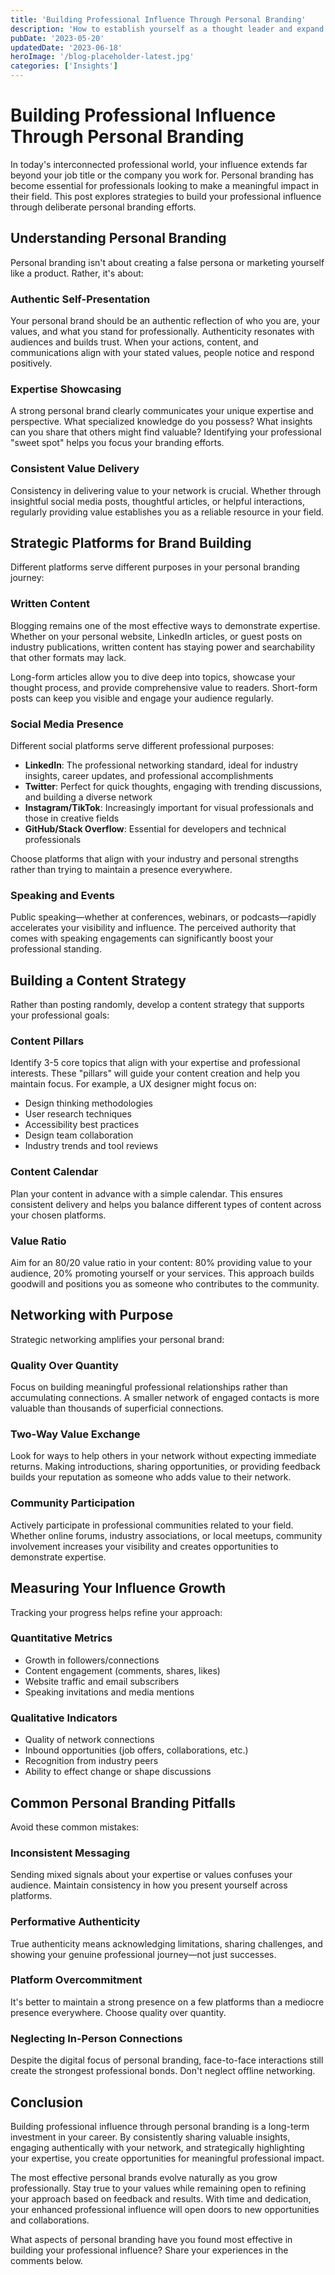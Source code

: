 ```yaml
---
title: 'Building Professional Influence Through Personal Branding'
description: 'How to establish yourself as a thought leader and expand your professional network through strategic personal branding'
pubDate: '2023-05-20'
updatedDate: '2023-06-18'
heroImage: '/blog-placeholder-latest.jpg'
categories: ['Insights']
---
```


# Building Professional Influence Through Personal Branding

In today's interconnected professional world, your influence extends far beyond your job title or the company you work for. Personal branding has become essential for professionals looking to make a meaningful impact in their field. This post explores strategies to build your professional influence through deliberate personal branding efforts.

## Understanding Personal Branding

Personal branding isn't about creating a false persona or marketing yourself like a product. Rather, it's about:

### Authentic Self-Presentation

Your personal brand should be an authentic reflection of who you are, your values, and what you stand for professionally. Authenticity resonates with audiences and builds trust. When your actions, content, and communications align with your stated values, people notice and respond positively.

### Expertise Showcasing

A strong personal brand clearly communicates your unique expertise and perspective. What specialized knowledge do you possess? What insights can you share that others might find valuable? Identifying your professional "sweet spot" helps you focus your branding efforts.

### Consistent Value Delivery

Consistency in delivering value to your network is crucial. Whether through insightful social media posts, thoughtful articles, or helpful interactions, regularly providing value establishes you as a reliable resource in your field.

## Strategic Platforms for Brand Building

Different platforms serve different purposes in your personal branding journey:

### Written Content

Blogging remains one of the most effective ways to demonstrate expertise. Whether on your personal website, LinkedIn articles, or guest posts on industry publications, written content has staying power and searchability that other formats may lack.

Long-form articles allow you to dive deep into topics, showcase your thought process, and provide comprehensive value to readers. Short-form posts can keep you visible and engage your audience regularly.

### Social Media Presence

Different social platforms serve different professional purposes:

- **LinkedIn**: The professional networking standard, ideal for industry insights, career updates, and professional accomplishments
- **Twitter**: Perfect for quick thoughts, engaging with trending discussions, and building a diverse network
- **Instagram/TikTok**: Increasingly important for visual professionals and those in creative fields
- **GitHub/Stack Overflow**: Essential for developers and technical professionals

Choose platforms that align with your industry and personal strengths rather than trying to maintain a presence everywhere.

### Speaking and Events

Public speaking—whether at conferences, webinars, or podcasts—rapidly accelerates your visibility and influence. The perceived authority that comes with speaking engagements can significantly boost your professional standing.

## Building a Content Strategy

Rather than posting randomly, develop a content strategy that supports your professional goals:

### Content Pillars

Identify 3-5 core topics that align with your expertise and professional interests. These "pillars" will guide your content creation and help you maintain focus. For example, a UX designer might focus on:
- Design thinking methodologies
- User research techniques
- Accessibility best practices
- Design team collaboration
- Industry trends and tool reviews

### Content Calendar

Plan your content in advance with a simple calendar. This ensures consistent delivery and helps you balance different types of content across your chosen platforms.

### Value Ratio

Aim for an 80/20 value ratio in your content: 80% providing value to your audience, 20% promoting yourself or your services. This approach builds goodwill and positions you as someone who contributes to the community.

## Networking with Purpose

Strategic networking amplifies your personal brand:

### Quality Over Quantity

Focus on building meaningful professional relationships rather than accumulating connections. A smaller network of engaged contacts is more valuable than thousands of superficial connections.

### Two-Way Value Exchange

Look for ways to help others in your network without expecting immediate returns. Making introductions, sharing opportunities, or providing feedback builds your reputation as someone who adds value to their network.

### Community Participation

Actively participate in professional communities related to your field. Whether online forums, industry associations, or local meetups, community involvement increases your visibility and creates opportunities to demonstrate expertise.

## Measuring Your Influence Growth

Tracking your progress helps refine your approach:

### Quantitative Metrics

- Growth in followers/connections
- Content engagement (comments, shares, likes)
- Website traffic and email subscribers
- Speaking invitations and media mentions

### Qualitative Indicators

- Quality of network connections
- Inbound opportunities (job offers, collaborations, etc.)
- Recognition from industry peers
- Ability to effect change or shape discussions

## Common Personal Branding Pitfalls

Avoid these common mistakes:

### Inconsistent Messaging

Sending mixed signals about your expertise or values confuses your audience. Maintain consistency in how you present yourself across platforms.

### Performative Authenticity

True authenticity means acknowledging limitations, sharing challenges, and showing your genuine professional journey—not just successes.

### Platform Overcommitment

It's better to maintain a strong presence on a few platforms than a mediocre presence everywhere. Choose quality over quantity.

### Neglecting In-Person Connections

Despite the digital focus of personal branding, face-to-face interactions still create the strongest professional bonds. Don't neglect offline networking.

## Conclusion

Building professional influence through personal branding is a long-term investment in your career. By consistently sharing valuable insights, engaging authentically with your network, and strategically highlighting your expertise, you create opportunities for meaningful professional impact.

The most effective personal brands evolve naturally as you grow professionally. Stay true to your values while remaining open to refining your approach based on feedback and results. With time and dedication, your enhanced professional influence will open doors to new opportunities and collaborations.

What aspects of personal branding have you found most effective in building your professional influence? Share your experiences in the comments below.